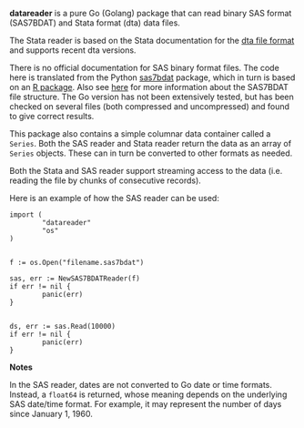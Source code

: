 __datareader__ is a pure Go (Golang) package that can read binary SAS
format (SAS7BDAT) and Stata format (dta) data files.

The Stata reader is based on the Stata documentation for the [dta file
format](http://www.stata.com/help.cgi?dta) and supports recent dta
versions.

There is no official documentation for SAS binary format files.  The
code here is translated from the Python
[sas7bdat](https://pypi.python.org/pypi/sas7bdat) package, which in
turn is based on an [R
package](https://github.com/BioStatMatt/sas7bdat).  Also see
[here](https://cran.r-project.org/web/packages/sas7bdat/vignettes/sas7bdat.pdf)
for more information about the SAS7BDAT file structure.  The Go
version has not been extensively tested, but has been checked on
several files (both compressed and uncompressed) and found to give
correct results.

This package also contains a simple columnar data container called a
`Series`.  Both the SAS reader and Stata reader return the data as an
array of `Series` objects.  These can in turn be converted to other
formats as needed.

Both the Stata and SAS reader support streaming access to the data
(i.e. reading the file by chunks of consecutive records).


Here is an example of how the SAS reader can be used:

```
import (
        "datareader"
        "os"
)


f := os.Open("filename.sas7bdat")

sas, err := NewSAS7BDATReader(f)
if err != nil {
        panic(err)
}


ds, err := sas.Read(10000)
if err != nil {
        panic(err)
}
```

__Notes__

In the SAS reader, dates are not converted to Go date or time formats.
Instead, a `float64` is returned, whose meaning depends on the
underlying SAS date/time format.  For example, it may represent the
number of days since January 1, 1960.

